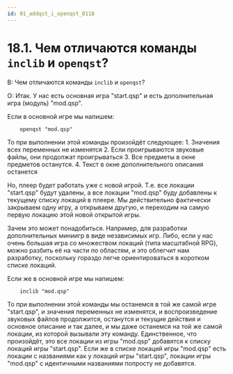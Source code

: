 ```yaml
---
id: 01_addqst_i_openqst_0118
---
```

# 18.1. Чем отличаются команды `inclib` и `openqst`?
<!-- [:faq_18_01] -->
В: Чем отличаются команды `inclib` и `openqst`?

О:
Итак. У нас есть основная игра "start.qsp" и есть дополнительная игра (модуль) "mod.qsp".

Если в основной игре мы напишем:
```qsp
	openqst "mod.qsp"
```
То при выполнении этой команды произойдёт следующее:
	1. Значения всех переменных не изменятся
	2. Если проигрываются звуковые файлы, они продолжат проигрываться
	3. Все предметы в окне предметов останутся.
	4. Текст в окне дополнительного описания останется

Но, плеер будет работать уже с новой игрой. Т.е. все локации "start.qsp" будут удалены, а все локации "mod.qsp" буду добавлены к текущему списку локаций в плеере. Мы действительно фактически закрываем одну игру, а открываем другую, и переходим на самую первую локацию этой новой открытой игры.

Зачем это может понадобиться. Например, для разработки дополнительных миниигр в виде независимых игр. Либо, если у нас очень большая игра со множеством локаций (типа масштабной RPG), можно разбить её на части по областям, и это облегчит нам разработку, поскольку гораздо легче ориентироваться в коротком списке локаций.

Если же в основной игре мы напишем:
```qsp
	inclib "mod.qsp"
```
То при выполнении этой команды мы останемся в той же самой игре "start.qsp", и значения переменных не изменятся, и воспроизведение звуковых файлов продолжится, останутся и текущие действия и основное описание и так далее, и мы даже останемся на той же самой локации, из которой вызывали эту команду. Единственное, что произойдёт, это все локации из игры "mod.qsp" добавятся к списку локаций игры "start.qsp". Если же в списке локаций игры "mod.qsp" есть локации с названиями как у локаций игры "start.qsp", локации игры "mod.qsp" с идентичными названиями попросту не добавятся.
